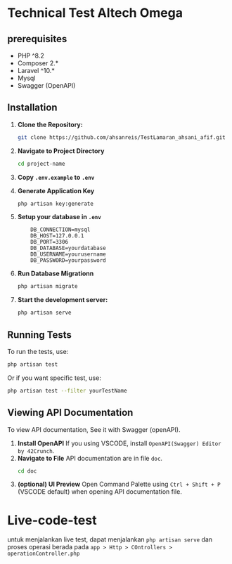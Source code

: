 # Technical Test Altech Omega

## prerequisites
- PHP ^8.2
- Composer 2.*
- Laravel ^10.*
- Mysql
- Swagger (OpenAPI)

## Installation
1. **Clone the Repository:**

    ```bash 
    git clone https://github.com/ahsanreis/TestLamaran_ahsani_afif.git 
    ``` 

2. **Navigate to Project Directory** 
    ```bash 
    cd project-name 
    ```

3. **Copy `.env.example` to `.env`**

4. **Generate Application Key**
    ```bash 
    php artisan key:generate 
    ```

5. **Setup your database in `.env`**
    ```dotenv 
        DB_CONNECTION=mysql
        DB_HOST=127.0.0.1
        DB_PORT=3306
        DB_DATABASE=yourdatabase
        DB_USERNAME=yourusername
        DB_PASSWORD=yourpassword
    ```
6. **Run Database Migrationn**
    ```bash
   php artisan migrate
   ```
7. **Start the development server:**
   ```bash
   php artisan serve
   ```

## Running Tests
To run the tests, use:
```bash
php artisan test
```
Or if you want specific test, use:
```bash
php artisan test --filter yourTestName
```

## Viewing API Documentation
To view API documentation, See it with Swagger (openAPI).
1. **Install OpenAPI**
    If you using VSCODE, install `OpenAPI(Swagger) Editor by 42Crunch`.
2. **Navigate to File**
    API documentation are in file `doc`.
    ```bash 
    cd doc
    ```
3. **(optional) UI Preview**
    Open Command Palette using ```Ctrl + Shift + P``` (VSCODE default) when opening API documentation file.

# Live-code-test
untuk menjalankan live test, dapat menjalankan ```php artisan serve``` dan proses operasi berada pada ```app > Http > COntrollers > operationController.php```
